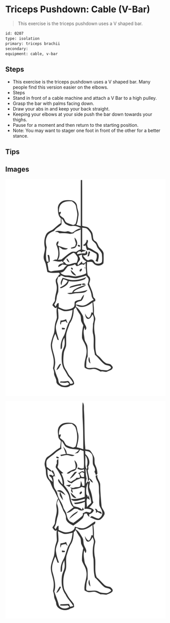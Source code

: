 # Triceps Pushdown: Cable (V-Bar)
> This exercise is the triceps pushdown uses a V shaped bar.

``` 
id: 0207 
type: isolation 
primary: triceps brachii 
secondary:  
equipment: cable, v-bar 
``` 

## Steps

 - This exercise is the triceps pushdown uses a V shaped bar. Many people find this version easier on the elbows.
 - Steps
 - Stand in front of a cable machine and attach a V Bar to a high pulley.
 - Grasp the bar with palms facing down.
 - Draw your abs in and keep your back straight.
 - Keeping your elbows at your side push the bar down towards your thighs.
 - Pause for a moment and then return to the starting position.
 - Note: You may want to stager one foot in front of the other for a better stance.

## Tips


## Images

![](./../svg/0207-relaxation.svg)

![](./../svg/0207-tension.svg)
